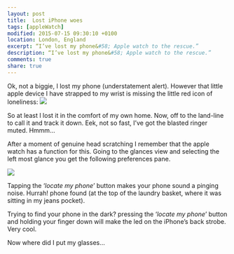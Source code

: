 ```yaml
---
layout: post
title:  Lost iPhone woes
tags: [appleWatch]
modified: 2015-07-15 09:30:10 +0100
location: London, England
excerpt: “I’ve lost my phone&#58; Apple watch to the rescue.”
description: “I’ve lost my phone&#58; Apple watch to the rescue.”
comments: true
share: true
---
```


Ok, not a biggie, I lost my phone (understatement alert). However that little apple device I have strapped to my wrist is missing the little red icon of loneliness:
<img class="dosShot screenShot centeredImg"  src="../../images/2015-07-19-Lost-phone/no-phone.png"  /> 

So at least I lost it in the comfort of my own home. Now, off to the land-line to call it and track it down. Eek, not so fast, I’ve got the blasted ringer muted. Hmmm…

After a moment of genuine head scratching I remember that the apple watch has a function for this. Going to the glances view and selecting the left most glance you get the following preferences pane.

<img class="dosShot screenShot centeredImg"  src="../../images/2015-07-19-Lost-phone/find-my-watch.png"  />

Tapping the ‘*locate my phone*’ button makes your phone sound a pinging noise. Hurrah! phone found (at the top of the laundry basket, where it was sitting in my jeans pocket).

Trying to find your phone in the dark? pressing the ‘*locate my phone*’ button and holding your finger down will make the led  on the iPhone’s back strobe. Very cool.

Now where did I put my glasses…


